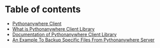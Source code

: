 # Table of contents

* [Pythonanywhere Client](README.md)
* [What is Pythonanywhere Client Library](what-is-pythonanywhere-client-library.md)
* [Documentation of Pythonanywhere Client Library](documentation-of-pythonanywhere-client-library.md)
* [An Example To Backup Specific Files From Pythonanywhere Server](an-example-to-backup-specific-files-from-pythonanywhere-server.md)

